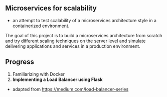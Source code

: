 ## Microservices for scalability
- an attempt to test scalability of a microservices architecture style in a containerized environment. 

The goal of this project is to build a microservices architecture from scratch and try different scaling techniques on the server level and simulate delivering applications and services in a production environment. 

## Progress 
1. Familiarizing with Docker
2. **Implementing a Load Balancer using Flask**
  - adapted from https://medium.com/load-balancer-series